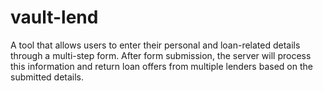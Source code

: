 # vault-lend
A tool that allows users to enter their personal and loan-related details through a multi-step form. After form submission, the server will process this information and return loan offers from multiple lenders based on the submitted details.

